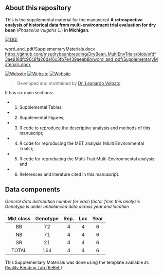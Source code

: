 <!-- 
!!!! IMPORTANT: run `source("utils/render.R")` to publish instead of clicking on 'Knit'
-->

## About this repository

This is the supplemental material for the manuscript **A retrospective
analysis of historical data from multi-environment trial evaluation for
dry bean** (*Phaseolus vulgaris* L.) **in Michigan.** 

[![DOI](https://zenodo.org/badge/620052137.svg)](https://zenodo.org/badge/latestdoi/620052137)

word_and_pdf/SupplementaryMaterials.docx
https://github.com/msudrybeanbreeding/DryBean_MultiEnvTrials/blob/efdf3ae918dfc90c8fa26da16c3fb7e439aeab8b/word_and_pdf/SupplementaryMaterials.docx

[![Website](https://img.shields.io/badge/visit-website-E91E63)](https://msudrybeanbreeding.github.io/DryBean_MultiEnvTrials/)
[![Website](https://img.shields.io/badge/download-.docx-FF5722)](https://github.com/msudrybeanbreeding/DryBean_MultiEnvTrials/raw/main/word_and_pdf/SupplementaryMaterials.docx)
[![Website](https://img.shields.io/badge/see-.pdf-FF9800)](https://github.com/msudrybeanbreeding/DryBean_MultiEnvTrials/raw/main/word_and_pdf/SupplementaryMaterials_v1.pdf)



> Developed and maintained by [Dr. Leonardo Volpato](https://github.com/volpatoo)

It has six main sections: 

- 1) Supplemental Tables;
- 2) Supplemental Figures; 
- 3) R code to reproduce the descriptive analysis and methods of this
manuscript; 
- 4) R code for reproducing the MET analysis (Multi Environmental Trials); 
- 5) R code for reproducing the Multi-Trait Multi-Environmental analysis; and
- 6) References and literature cited in this manuscript.


## Data components

*General data distribution number for each factor from this analysis* *Genotype is under unbalanced data across year and location*

| Mkt class | Genotype | Rep. | Loc | Year |
|:---------:|:--------:|:----:|:---:|:----:|
|    BB     |    72    |  4   |  4  |  6   |
|    NB     |    71    |  4   |  4  |  6   |
|    SR     |    21    |  4   |  4  |  6   |
|   TOTAL   |   164    |  4   |  4  |  6   |


This Supplementary Materials was done using the template available at: [Reality Bending Lab (ReBeL)](https://github.com/RealityBending/TemplateResults)

